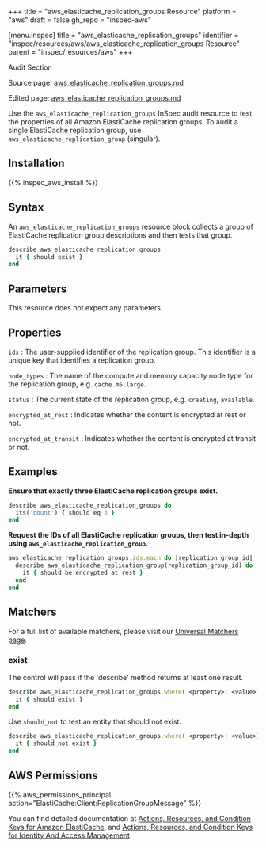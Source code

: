+++
title = "aws_elasticache_replication_groups Resource"
platform = "aws"
draft = false
gh_repo = "inspec-aws"

[menu.inspec]
title = "aws_elasticache_replication_groups"
identifier = "inspec/resources/aws/aws_elasticache_replication_groups Resource"
parent = "inspec/resources/aws"
+++

<div class="admonition-note">
<p class="admonition-note-title">Audit Section</p>
<div class="admonition-note-text">
<p>Source page: <a href="https://github.com/inspec/inspec-aws/blob/main/docs/resources/aws_elasticache_replication_groups.md">aws_elasticache_replication_groups.md</a></p>
<p>Edited page: <a href="https://github.com/ianmadd/inspec-aws/blob/im/hugo/docs-chef-io/content/inspec/resources/aws_elasticache_replication_groups.md">aws_elasticache_replication_groups.md</a></p>
</div>
</div>



Use the `aws_elasticache_replication_groups` InSpec audit resource to test the properties of all Amazon ElastiCache replication groups. To audit a single ElastiCache replication group, use `aws_elasticache_replication_group` (singular).

## Installation

{{% inspec_aws_install %}}

## Syntax

An `aws_elasticache_replication_groups` resource block collects a group of ElastiCache replication group descriptions and then tests that group.

```ruby
describe aws_elasticache_replication_groups
  it { should exist }
end
```

## Parameters

This resource does not expect any parameters.

## Properties

`ids`
: The user-supplied identifier of the replication group. This identifier is a unique key that identifies a replication group.

`node_types`
: The name of the compute and memory capacity node type for the replication group, e.g. `cache.m5.large`.

`status`
: The current state of the replication group, e.g. `creating`, `available`.

`encrypted_at_rest`
: Indicates whether the content is encrypted at rest or not.

`encrypted_at_transit`
: Indicates whether the content is encrypted at transit or not.

## Examples

**Ensure that exactly three ElastiCache replication groups exist.**

```ruby
describe aws_elasticache_replication_groups do
  its('count') { should eq 3 }
end
```

**Request the IDs of all ElastiCache replication groups, then test in-depth using `aws_elasticache_replication_group`.**

```ruby
aws_elasticache_replication_groups.ids.each do |replication_group_id|
  describe aws_elasticache_replication_group(replication_group_id) do
    it { should be_encrypted_at_rest }
  end
end
```

## Matchers

For a full list of available matchers, please visit our [Universal Matchers page](https://www.inspec.io/docs/reference/matchers/).

### exist

The control will pass if the 'describe' method returns at least one result.

```ruby
describe aws_elasticache_replication_groups.where( <property>: <value>) do
  it { should exist }
end
```

Use `should_not` to test an entity that should not exist.

```ruby
describe aws_elasticache_replication_groups.where( <property>: <value>) do
  it { should_not exist }
end
```

## AWS Permissions

{{% aws_permissions_principal action="ElastiCache:Client:ReplicationGroupMessage" %}}

You can find detailed documentation at [Actions, Resources, and Condition Keys for Amazon ElastiCache](https://docs.aws.amazon.com/IAM/latest/UserGuide/list_amazonelasticache.html), and [Actions, Resources, and Condition Keys for Identity And Access Management](https://docs.aws.amazon.com/IAM/latest/UserGuide/list_identityandaccessmanagement.html).